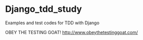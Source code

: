 # Django_tdd_study
Examples and test codes for TDD with Django

OBEY THE TESTING GOAT!
http://www.obeythetestinggoat.com/
